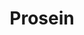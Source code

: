 ---
title: "Prosein"
url: /ciudad-guayana-puerto-ordaz/prosein-avenida-las-americas/
shop: comercio
---